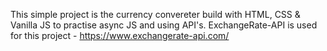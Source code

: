 This simple project is the currency convereter build with HTML, CSS & Vanilla JS to practise async JS and using API's. ExchangeRate-API is used for this project - https://www.exchangerate-api.com/
